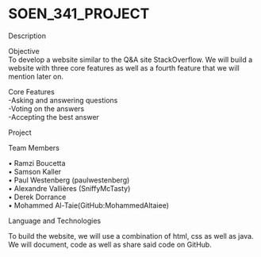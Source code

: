 # SOEN_341_PROJECT

<head>
Description
</head>

Objective <br/>
To develop a website similar to the Q&A site StackOverflow. We will build a website with three core features as well as a fourth feature that we will mention later on.

Core Features<br/>
-Asking and answering questions<br/>
-Voting on the answers<br/>
-Accepting the best answer<br/>

Project

Team Members

• Ramzi Boucetta<br/>
• Samson Kaller<br/>
• Paul Westenberg (paulwestenberg)<br/>
• Alexandre Vallières (SniffyMcTasty)<br/>
• Derek Dorrance<br/>
• Mohammed Al-Taie(GitHub:MohammedAltaiee)<br/>

Language and Technologies

To build the website, we will use a combination of html, css as well as java. We will document, code as well as share said code on GitHub.
